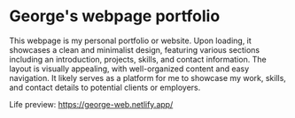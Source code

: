 # George's webpage portfolio

This webpage is my personal portfolio or website. Upon loading, it showcases a clean and minimalist design, featuring various sections including an introduction, projects, skills, and contact information. The layout is visually appealing, with well-organized content and easy navigation. It likely serves as a platform for me to showcase my work, skills, and contact details to potential clients or employers.

Life preview: https://george-web.netlify.app/
